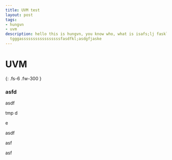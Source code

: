 ```yaml
---
title: UVM test
layout: post
tags:
- hungvn
- uvm
description: hello this is hungvn, you know who, what is isafs;lj faskl trei fasdfasdgf
  tgggasssssssssssssssssfasdfkl;asdgfjaske
---
```


# UVM

{: .fs-6 .fw-300 }


### asfd
asdf


tmp
d

e


asdf


asf


asf
